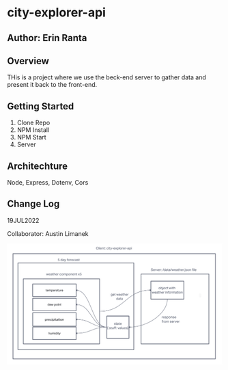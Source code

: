 # city-explorer-api

## Author: Erin Ranta

## Overview


THis is a project where we use the beck-end server to gather data and present it back to the front-end.

## Getting Started

1. Clone Repo
2. NPM Install
3. NPM Start
4. Server

## Architechture

Node, Express, Dotenv, Cors

## Change Log

19JUL2022

Collaborator: Austin Limanek

![Lab 07 WB](img/Day2WB.png)

